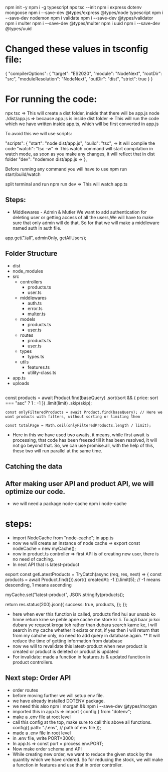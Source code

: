 npm init -y
npm i -g typescript
npx tsc --init
npm i express dotenv mongoose
npm i --save-dev @types/express @types/node typescript
npm i --save-dev nodemon
npm i validate
npm i --save-dev @types/validator
npm i multer
npm i --save-dev @types/multer
npm i uuid
npm i --save-dev @types/uuid

# Changed these values in tsconfig file:

{
"compilerOptions": {
"target": "ES2020",
"module": "NodeNext",
"rootDir": "src",
"moduleResolution": "NodeNext",
"outDir": "dist",
"strict": true
}
}

# For running the code:

npx tsc => This will create a dist folder, inside that there will be app.js
node ./dist/app.js => because app.js is inside dist folder => This will run the code which we have written inside app.ts, which will be first converted in app.js

To avoid this we will use scripts:

"scripts": {
"start": "node dist/app.js",
"build": "tsc", => It will compile the code
"watch": "tsc -w" => This watch command will start compilation in watch mode, as soon as you make any changes, it will reflect that in dist folder
"dev": "nodemon dist/app.js =>
},

Before running any command you will have to use npm run start/build/watch

split terminal and run npm run dev => This will watch app.ts

## Steps:

- Middlewares - Admin & Mutler
  We want to add authentication for deleting user or getting access of all the users,We will have to make sure that only admin will do that. So for that we will make a middleware named auth in auth file.

app.get("/all", adminOnly, getAllUsers);

## Folder Structure

- dist
- node_modules
- src
  - controllers
    - products.ts
    - user.ts
  - middlewares
    - auth.ts
    - error.ts
    - multer.ts
  - models
    - products.ts
    - user.ts
  - routes
    - products.ts
    - user.ts
  - types
    - types.ts
  - utils
    - features.ts
    - utility-class.ts
- app.ts
- uploads

##

const products = await Product.find(baseQuery)
.sort(sort && { price: sort === "asc" ? 1 : -1 })
.limit(limit)
.skip(skip);

    const onlyFilteredProducts = await Product.find(baseQuery); // Here we want products with filters, without sorting or limiting them

    const totalPage = Math.ceil(onlyFilteredProducts.length / limit);

- Here in this we have used two awaits, it means, while first await is processing, that code has been freezed till it has been resolved, it will not go beyond that. So, we can use promise.all, with the help of this, these two will run parallel at the same time.

## Catching the data

## After making user API and product API, we will optimize our code.

- we will need a package node-cache
  npm i node-cache

# steps:

- import NodeCache from "node-cache"; in app.ts
- now we will create an instance of node cache => export const nodeCache = new myCache();
- now in product.ts controller => first API is of creating new user, there is no need of caching.
- In next API that is latest-product

export const getLatestProducts = TryCatch(async (req, res, next) => {
const products = await Product.find({}).sort({ createdAt: -1 }).limit(5);
// -1 means descending, 1 means ascending

myCache.set("latest-product", JSON.stringify(products));

return res.status(200).json({
success: true,
products,
});
});

- here when ever this function is called, products find hui aur unsab ko hmne return krne se pehle apne cache me store kr li. To agli baar jo koi dubara ye request krega toh rather than dubara search karne ke, i will search in my cache whether it exists or not, if yes then i will return that from my cahche only, no need to add query in database again.
  \*\* It will reduce the time of getting information from database
- now we will to revalidate this latest-product when new product is created or product is deleted or product is updated
- For invalidate: made a function in features.ts & updated function in product controllers.

## Next step: Order API

- order routes
- before moving further we will setup env file.
- we have already installed DOTENV package.
- we need this also npm i morgan && npm i --save-dev @types/morgan
- imported this in app.ts => import { config } from "dotenv";
- make a .env file at root level
- call this config at the top, make sure to call this above all functions.
  config({
  path: "./.env", // path of env file
  });
- made a .env file in root level
- in .env file, write PORT=3000;
- In app.ts => const port = process.env.PORT;
- Now make order schema and API
- While creating new order, we want to reduce the given stock by the quantity which we have ordered. So for reducing the stock, we will make a function in features and use that in order controller.

